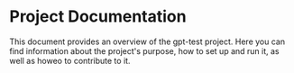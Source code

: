 # Project Documentation

This document provides an overview of the gpt-test project. Here you can find information about the project's purpose, how to set up and run it, as well as howeo to contribute to it.
